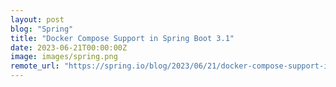 ```yaml
---
layout: post
blog: "Spring"
title: "Docker Compose Support in Spring Boot 3.1"
date: 2023-06-21T00:00:00Z
image: images/spring.png
remote_url: "https://spring.io/blog/2023/06/21/docker-compose-support-in-spring-boot-3-1"
---
```

